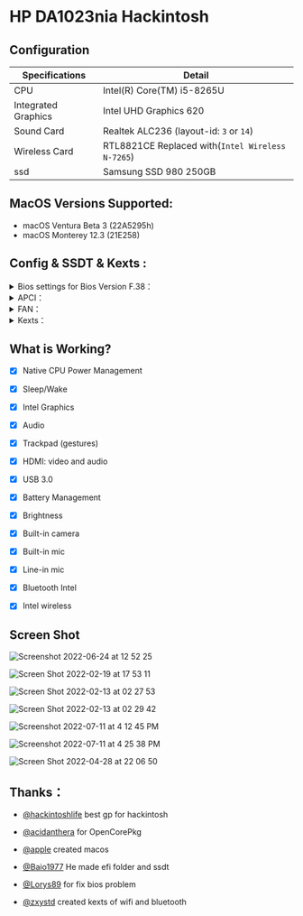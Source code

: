 

# HP DA1023nia Hackintosh


## Configuration

| Specifications      | Detail                       |
| ------------------- | ---------------------------- |
| CPU                 | Intel(R) Core(TM) i5-8265U   |
| Integrated Graphics | Intel UHD Graphics 620       |
| Sound Card          | Realtek ALC236 (layout-id: `3` or `14`) |
| Wireless Card       | RTL8821CE Replaced with(`Intel Wireless N-7265`)      |
| ssd       | Samsung SSD 980 250GB      |





## MacOS Versions Supported:

- macOS Ventura Beta 3 (22A5295h)
- macOS Monterey 12.3 (21E258)

## Config & SSDT & Kexts :

<details>  
<summary> Bios settings for Bios Version F.38：</summary> 

- `Intel SGX`
0x3E 0x0. CpuSetup:
![1657541865733](https://user-images.githubusercontent.com/35195176/178262506-0ab2083e-2ff9-40af-98e8-7d2cadef3939.jpg)

- `cfg lock and DVMT: DO AT YOUR OWN RISK!!! It may brick your laptop`
0x107 0x2 SaSetup and 0x108 0x3 SaSetup:
![1657541771731](https://user-images.githubusercontent.com/35195176/178262566-657a0076-f9c3-4460-b2b7-13b0ac4f1e7d.jpg)


- `Raid to AHCI`
 
</details> 


<details>  
<summary> APCI：</summary> 

- `SSDT-HP_da1023nia`
 
</details> 

<details>  
<summary> FAN：</summary> 

### HP DA1023nia (`generic`)

- `ec-device` = `generic`
- `fan-count` = `1`
- `fan0-addr` = `0x11`
- `fan0-size` = `0x01`
- `fan0-div` = `0x03`
- `fan0-mul` = `0x96`
- `fan0-big` = `0x00` 
 <summary>Spoiler: EC RAM details</summary>
	
	 ```ASL
	OperationRegion (ECMM, SystemMemory, 0xFC7E0800, 0x1000)
            Field (ECMM, AnyAcc, Lock, Preserve)
            {
                REC1,   8, 
                REC2,   8, 
                WEC1,   8, 
                WEC2,   8, 
                WMIM,   8, 
                Offset (0x06), 
                STMS,   2, 
                MBMS,   2, 
                ACLS,   1, 
                MBSS,   1, 
                CSHE,   1, 
                ACSP,   1, 
                PSAC,   1, 
                PSBC,   1, 
                PSED,   1, 
                Offset (0x08), 
                PSPD,   8, 
                BCPD,   8, 
                BSTH,   8, 
                PRDT,   8, 
                UCPT,   8, 
                HHKP,   8, 
                SADP,   8, 
                FANE,   1, 
                CPUO,   1, 
                M4GO,   1, 
                FNSW,   1, 
                SBTC,   1, 
                AMDK,   1, 
                    ,   1, 
                EHP1,   1, 
                SAD2,   8, 
                FRPM,   8, /* 0x11, FAN0 RPM Address */
                
            }
 </details>
</details>  
<details> 
<summary> Kexts：</summary>
 
- `Lilu.kext`
- `VirtualSMC.kext`
- `WhateverGreen.kext`
- `AppleALC.kext`
- `CPUFriend.kext`
- `CPUFriendDataProvider.kext`
- `NVMeFix.kext`
- `HibernationFixup.kext`
- `RestrictEvents.kext`
- `VoodooPS2Controller.kext`
- `BrightnessKeys.kext`
- `VoodooRMI.kext`
- `VoodooSMBus.kext`
- `AirportItlwm.kext`
- `BlueToolFixup.kext`
- `IntelBluetoothFirmware.kext` 
- `HoRNDIS.kext`
- `RealtekRTL8111.kext`
- `USBInjectAll.kext`(`USBPorts.kext`usb mapping) 
 
</details> 

## What is Working?

- [x] Native CPU Power Management
- [x] Sleep/Wake
- [x] Intel Graphics
- [x] Audio
- [x] Trackpad (gestures)
- [x] HDMI: video and audio
- [x] USB 3.0
- [x] Battery Management 
- [x] Brightness
- [x] Built-in camera
- [x] Built-in mic
- [x] Line-in mic
- [x] Bluetooth Intel
- [x] Intel wireless

 

## Screen Shot
![Screenshot 2022-06-24 at 12 52 25](https://user-images.githubusercontent.com/35195176/175495153-bfc369cb-582a-4791-aabd-6c8111af25e9.png)

![Screen Shot 2022-02-19 at 17 53 11](https://user-images.githubusercontent.com/35195176/154846950-0b1d1040-4f00-4fba-9995-d1a110a42d50.png)

![Screen Shot 2022-02-13 at 02 27 53](https://user-images.githubusercontent.com/35195176/153767408-b089c545-bcaa-4e02-b680-5eece949a795.png)

![Screen Shot 2022-02-13 at 02 29 42](https://user-images.githubusercontent.com/35195176/153767429-e6d24500-6208-49fb-86d8-b13702954898.png)

![Screenshot 2022-07-11 at 4 12 45 PM](https://user-images.githubusercontent.com/35195176/178256764-51ce4184-5edd-4552-9f2d-05ac6264dcd4.png)

![Screenshot 2022-07-11 at 4 25 38 PM](https://user-images.githubusercontent.com/35195176/178258859-f7a0ab42-d6b9-40a5-88b4-8989925c1423.png)

![Screen Shot 2022-04-28 at 22 06 50](https://user-images.githubusercontent.com/35195176/165813795-f1088b15-893f-46f2-879b-2169153cc9d2.png)


## Thanks：


- [@hackintoshlife](https://github.com/Hackintoshlifeit) best gp for hackintosh


- [@acidanthera](https://github.com/acidanthera/OpenCorePkg) for OpenCorePkg 


- [@apple](https://www.apple.com/) created macos 


- [@Baio1977](https://github.com/Baio1977) He made efi folder and ssdt


- [@Lorys89](https://github.com/Lorys89) for fix bios problem

 
- [@zxystd](https://github.com/OpenIntelWireless/itlwm) created kexts of wifi and bluetooth  
